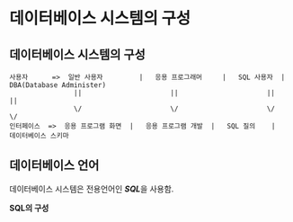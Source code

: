 # 데이터베이스 시스템의 구성

## 데이터베이스 시스템의 구성

```
사용자      =>  일반 사용자         |   응용 프로그래머     |   SQL 사용자  |  DBA(Database Administer)
                ||                      ||                      ||              ||
                \/                      \/                      \/              \/
인터페이스  =>  응용 프로그램 화면  |   응용 프로그램 개발  |   SQL 질의    |   데이터베이스 스키마
```

## 데이터베이스 언어

데이터베이스 시스템은 전용언어인 ***SQL***을 사용함.

**SQL의 구성**

